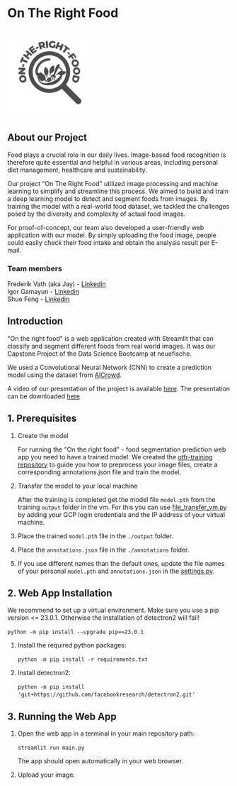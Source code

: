 # On The Right Food

<img src="images/on_the_right_food_logo_dark.png" width = 200>

## About our Project

Food plays a crucial role in our daily lives. Image-based food recognition is therefore quite essential and helpful in various areas, including personal diet management, healthcare and sustainability.

Our project "On The Right Food" utilized image processing and machine learning to simplify and streamline this process. We aimed to build and train a deep learning model to detect and segment foods from images. By training the model with a real-world food dataset, we tackled the challenges posed by the diversity and complexity of actual food images. 

For proof-of-concept, our team also developed a user-friendly web application with our model. By simply uploading the food image, people could easily check their food intake and obtain the analysis result per E-mail.

### Team members
Frederik Vath (aka Jay) - [Linkedin](https://www.linkedin.com/in/frederik-vath-1b91ab51/)  
Igor Gamayun - [Linkedin](https://www.linkedin.com/in/igor-gamayun-96aa2254/)     
Shuo Feng - [Linkedin](https://www.linkedin.com/in/shuo-feng-4884b025b/)   

## Introduction

"On the right food" is a web application created with Streamlit that can classify and segment different foods from real world images. It was our Capstone Project of the Data Science Bootcamp at neuefische.

We used a Convolutional Neural Network (CNN) to create a prediction model using the dataset from [AICrowd](https://link.to/thedataset).

A video of our presentation of the project is available [here](https://www.youtube.com/watch?v=ymSrVHMmX54).
The presentation can be downloaded [here](https://google_drive.com)

## 1. Prerequisites

1. Create the model

    For running the "On the right food" - food segmentation prediction web app you need to have a trained model. We created the [otfr-training repository](https://github.com/rhiniodontypus/otrf-training) to guide you how to preprocess your image files, create a corresponding annotations.json file and train the model.
    
2. Transfer the model to your local machine

    After the training is completed get the model file `model.pth` from the training `output` folder in the vm. For this you can use [file_transfer_vm.py](file_transfer_vm.py) by adding your GCP login credentials and the IP address of your virtual machine.

5. Place the trained `model.pth` file in the `./output` folder.

6. Place the `annotations.json` file in the `./annotations` folder.

7. If you use different names than the default ones, update the file names of your personal `model.pth` and `annotations.json` in the [settings.py](./config/settings.py).

## 2. Web App Installation

We recommend to set up a virtual environment. Make sure you use a pip version <= 23.0.1. Otherwise the installation of detectron2 will fail!

`python -m pip install --upgrade pip==23.0.1`


1. Install the required python packages:

    `python -m pip install -r requirements.txt`

2. Install detectron2:

    `python -m pip install 'git+https://github.com/facebookresearch/detectron2.git'`

## 3. Running the Web App
1. Open the web app in a terminal in your main repository path:

    `streamlit run main.py`

    The app should open automatically in your web browser.
2. Upload your image.
